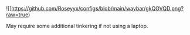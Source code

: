 ![]https://github.com/Roseyyx/configs/blob/main/waybar/gkQOVQD.png?raw=true)

May require some additional tinkering if not using a laptop.
